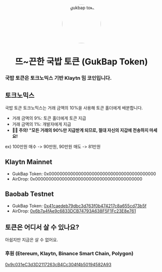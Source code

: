 <div align="center">
    <a href="#"><img src="https://user-images.githubusercontent.com/67851900/141054097-158dd282-4b49-411d-acbe-9acde5c4e68f.png" alt="gukbap token" height="128" style="border-radius: 50%"></a>
    <h1>뜨~끈한 국밥 토큰 (GukBap Token)</h1>
</div>
<p align="center">
    <h3>국밥 토큰은 토크노믹스 기반 Klaytn 밈 코인입니다. </h3>
</p>


## 토크노믹스
국밥 토큰 토크노믹스는 거래 금액의 10%을 사용해 토큰 홀더에게 배분합니다.

- 거래 금액의 9%: 토큰 홀더에게 토큰 지급
- 거래 금액의 1%: 개발자에게 지급
- **🙋‍♂️ 주의! "모든 거래의 90%만 지급받게 되므로, 절대 자신의 지갑에 전송하지 마세요!**

ex) 100만원 매수 -> 90만원, 90만원 매도 -> 81만원

## Klaytn Mainnet
- GukBap Token: 0x0000000000000000000000000000000000000000
- AirDrop: 0x0000000000000000000000000000000000000000

## Baobab Testnet
- GukBap Token: [0x41caedeb79dbc3d763f0b474217c8a655cd73b5f](https://baobab.scope.klaytn.com/token/0x41caedeb79dbc3d763f0b474217c8a655cd73b5f)
- AirDrop: [0x6b7a4fAe9c6833DCB74793A638F5F1Fc23E8e761](https://baobab.scope.klaytn.com/account/0x6b7a4fAe9c6833DCB74793A638F5F1Fc23E8e761)
 
## 토큰은 어디서 살 수 있나요?
아쉽지만 지금은 살 수 없어요.

### 후원 (Etereum, Klaytn, Binance Smart Chain, Polygon)
[0x9c031eC3d3D2117263cB4Cc304f4b50194582A93](https://etherscan.io/address/0x9c031eC3d3D2117263cB4Cc304f4b50194582A93)
